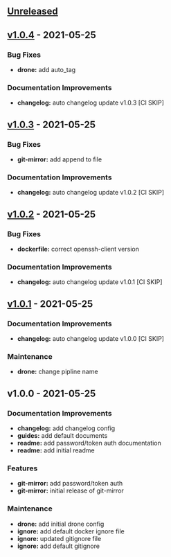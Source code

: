 <a name="unreleased"></a>
## [Unreleased]


<a name="v1.0.4"></a>
## [v1.0.4] - 2021-05-25
### Bug Fixes
- **drone:** add auto_tag

### Documentation Improvements
- **changelog:** auto changelog update v1.0.3 [CI SKIP]


<a name="v1.0.3"></a>
## [v1.0.3] - 2021-05-25
### Bug Fixes
- **git-mirror:** add append to file

### Documentation Improvements
- **changelog:** auto changelog update v1.0.2 [CI SKIP]


<a name="v1.0.2"></a>
## [v1.0.2] - 2021-05-25
### Bug Fixes
- **dockerfile:** correct openssh-client version

### Documentation Improvements
- **changelog:** auto changelog update v1.0.1 [CI SKIP]


<a name="v1.0.1"></a>
## [v1.0.1] - 2021-05-25
### Documentation Improvements
- **changelog:** auto changelog update v1.0.0 [CI SKIP]

### Maintenance
- **drone:** change pipline name


<a name="v1.0.0"></a>
## v1.0.0 - 2021-05-25
### Documentation Improvements
- **changelog:** add changelog config
- **guides:** add default documents
- **readme:** add password/token auth documentation
- **readme:** add initial readme

### Features
- **git-mirror:** add password/token auth
- **git-mirror:** initial release of git-mirror

### Maintenance
- **drone:** add initial drone config
- **ignore:** add default docker ignore file
- **ignore:** updated gitignore file
- **ignore:** add default gitignore


[Unreleased]: https://github.com/BOHICA-LABS/drone-git-mirror/compare/v1.0.4...HEAD
[v1.0.4]: https://github.com/BOHICA-LABS/drone-git-mirror/compare/v1.0.3...v1.0.4
[v1.0.3]: https://github.com/BOHICA-LABS/drone-git-mirror/compare/v1.0.2...v1.0.3
[v1.0.2]: https://github.com/BOHICA-LABS/drone-git-mirror/compare/v1.0.1...v1.0.2
[v1.0.1]: https://github.com/BOHICA-LABS/drone-git-mirror/compare/v1.0.0...v1.0.1
